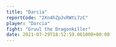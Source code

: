 ```yaml
---
title: "Darcia"
reportCode: "2Xn4hZpJvRWtL7zC"
player: "Darcia"
fight: "Gruul the Dragonkiller"
date: 2021-07-29T18:52:59.061000+00:00
---
```

